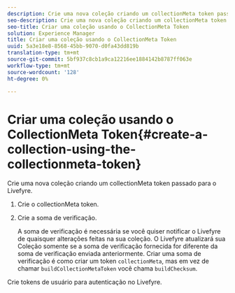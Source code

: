 ```yaml
---
description: Crie uma nova coleção criando um collectionMeta token passado para o Livefyre.
seo-description: Crie uma nova coleção criando um collectionMeta token passado para o Livefyre.
seo-title: Criar uma coleção usando o CollectionMeta Token
solution: Experience Manager
title: Criar uma coleção usando o CollectionMeta Token
uuid: 5a3e18e8-8568-45bb-9070-d0fa43dd819b
translation-type: tm+mt
source-git-commit: 5bf937c8cb1a9ca12216ee1884142b8787ff063e
workflow-type: tm+mt
source-wordcount: '128'
ht-degree: 0%

---
```



# Criar uma coleção usando o CollectionMeta Token{#create-a-collection-using-the-collectionmeta-token}

Crie uma nova coleção criando um collectionMeta token passado para o Livefyre.

1. Crie o collectionMeta token.
1. Crie a soma de verificação.

   A soma de verificação é necessária se você quiser notificar o Livefyre de quaisquer alterações feitas na sua coleção. O Livefyre atualizará sua Coleção somente se a soma de verificação fornecida for diferente da soma de verificação enviada anteriormente. Criar uma soma de verificação é como criar um token `collectionMeta`, mas em vez de chamar `buildCollectionMetaToken` você chama `buildChecksum`.

Crie tokens de usuário para autenticação no Livefyre.